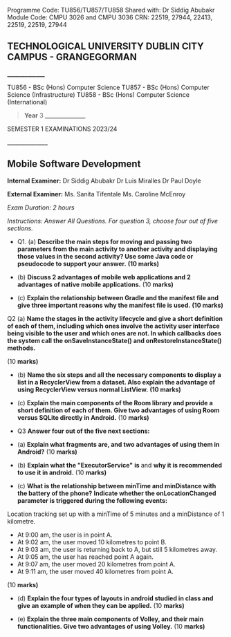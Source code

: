 Programme Code: TU856/TU857/TU858 Shared with: Dr Siddig Abubakr Module Code: CMPU 3026 and CMPU 3036 CRN: 22519, 27944, 22413, 22519, 22519, 27944

## **TECHNOLOGICAL UNIVERSITY DUBLIN CITY CAMPUS - GRANGEGORMAN**

**_____________**

TU856 - BSc (Hons) Computer Science TU857 - BSc (Hons) Computer Science (Infrastructure) TU858 - BSc (Hons) Computer Science (International)

> **Year** 3 **______________**

SEMESTER 1 EXAMINATIONS 2023/24

**______________**

## **Mobile Software Development**

**Internal Examiner:** Dr Siddig Abubakr Dr Luis Miralles Dr Paul Doyle

**External Examiner:**  Ms. Sanita Tifentale Ms. Caroline McEnroy

*Exam Duration: 2 hours*

*Instructions: Answer All Questions. For question 3, choose four out of five sections.*

- Q1. (a) **Describe the main steps for moving and passing two parameters from the main activity to another activity and displaying those values in the second activity? Use some Java code or pseudocode to support your answer.**
**(10 marks)**

- (b) **Discuss 2 advantages of mobile web applications and 2 advantages of native mobile applications.**
(10 **marks)**

- (c) **Explain the relationship between Gradle and the manifest file and give three important reasons why the manifest file is used.**
**(10 marks)**

Q2 (a) **Name the stages in the activity lifecycle and give a short definition of each of them, including which ones involve the activity user interface being visible to the user and which ones are not. In which callbacks does the system call the onSaveInstanceState() and onRestoreInstanceState() methods.**

(10 **marks)**

- (b) **Name the six steps and all the necessary components to display a list in a RecyclerView from a dataset. Also explain the advantage of using RecyclerView versus normal ListView.**
**(10 marks)**

- (c) **Explain the main components of the Room library and provide a short definition of each of them. Give two advantages of using Room versus SQLite directly in Android.**
(10 **marks)**

- Q3 **Answer four out of the five next sections:**
- (a) **Explain what fragments are, and two advantages of using them in Android?**
(10 **marks)**

- (b) **Explain what the "ExecutorService" is** and **why it is recommended to use it in android.**
(10 **marks)**

- (c) **What is the relationship between minTime and minDistance with the battery of the phone?**
**Indicate whether the onLocationChanged parameter is triggered during the following events:**

Location tracking set up with a minTime of 5 minutes and a minDistance of 1 kilometre.

- At 9:00 am, the user is in point A.
- At 9:02 am, the user moved 10 kilometres to point B.
- At 9:03 am, the user is returning back to A, but still 5 kilometres away.
- At 9:05 am, the user has reached point A again.
- At 9:07 am, the user moved 20 kilometres from point A.
- At 9:11 am, the user moved 40 kilometres from point A.

(10 **marks)**

- (d) **Explain the four types of layouts in android studied in class and give an example of when they can be applied.**
(10 **marks)**

- (e) **Explain the three main components of Volley, and their main functionalities. Give two advantages of using Volley.**
(10 **marks)**

